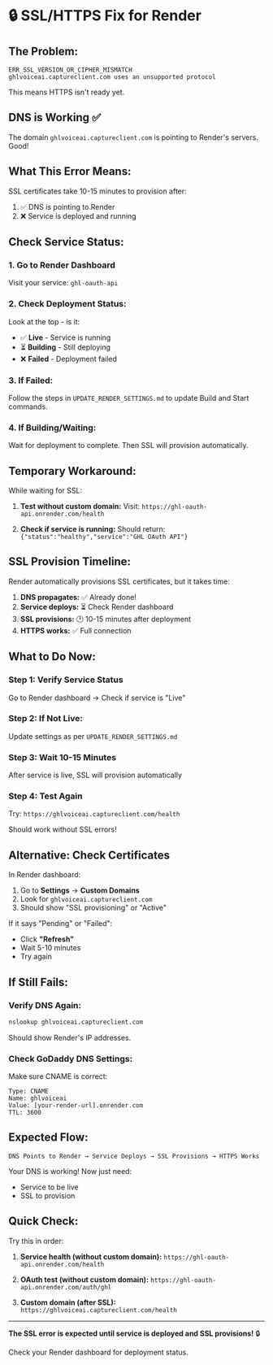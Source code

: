 # 🔒 **SSL/HTTPS Fix for Render**

## **The Problem:**
```
ERR_SSL_VERSION_OR_CIPHER_MISMATCH
ghlvoiceai.captureclient.com uses an unsupported protocol
```

This means HTTPS isn't ready yet.

## **DNS is Working ✅**

The domain `ghlvoiceai.captureclient.com` is pointing to Render's servers. Good!

## **What This Error Means:**

SSL certificates take 10-15 minutes to provision after:
1. ✅ DNS is pointing to Render
2. ❌ Service is deployed and running

## **Check Service Status:**

### **1. Go to Render Dashboard**
Visit your service: `ghl-oauth-api`

### **2. Check Deployment Status:**
Look at the top - is it:
- ✅ **Live** - Service is running
- ⏳ **Building** - Still deploying
- ❌ **Failed** - Deployment failed

### **3. If Failed:**
Follow the steps in `UPDATE_RENDER_SETTINGS.md` to update Build and Start commands.

### **4. If Building/Waiting:**
Wait for deployment to complete. Then SSL will provision automatically.

## **Temporary Workaround:**

While waiting for SSL:

1. **Test without custom domain:**
   Visit: `https://ghl-oauth-api.onrender.com/health`

2. **Check if service is running:**
   Should return: `{"status":"healthy","service":"GHL OAuth API"}`

## **SSL Provision Timeline:**

Render automatically provisions SSL certificates, but it takes time:

1. **DNS propagates:** ✅ Already done!
2. **Service deploys:** ⏳ Check Render dashboard
3. **SSL provisions:** 🕐 10-15 minutes after deployment
4. **HTTPS works:** ✅ Full connection

## **What to Do Now:**

### **Step 1: Verify Service Status**
Go to Render dashboard → Check if service is "Live"

### **Step 2: If Not Live:**
Update settings as per `UPDATE_RENDER_SETTINGS.md`

### **Step 3: Wait 10-15 Minutes**
After service is live, SSL will provision automatically

### **Step 4: Test Again**
Try: `https://ghlvoiceai.captureclient.com/health`

Should work without SSL errors!

## **Alternative: Check Certificates**

In Render dashboard:
1. Go to **Settings** → **Custom Domains**
2. Look for `ghlvoiceai.captureclient.com`
3. Should show "SSL provisioning" or "Active"

If it says "Pending" or "Failed":
- Click **"Refresh"**
- Wait 5-10 minutes
- Try again

## **If Still Fails:**

### **Verify DNS Again:**
```bash
nslookup ghlvoiceai.captureclient.com
```

Should show Render's IP addresses.

### **Check GoDaddy DNS Settings:**
Make sure CNAME is correct:
```
Type: CNAME
Name: ghlvoiceai
Value: [your-render-url].onrender.com
TTL: 3600
```

## **Expected Flow:**

```
DNS Points to Render → Service Deploys → SSL Provisions → HTTPS Works
```

Your DNS is working! Now just need:
- Service to be live
- SSL to provision

## **Quick Check:**

Try this in order:

1. **Service health (without custom domain):**
   `https://ghl-oauth-api.onrender.com/health`

2. **OAuth test (without custom domain):**
   `https://ghl-oauth-api.onrender.com/auth/ghl`

3. **Custom domain (after SSL):**
   `https://ghlvoiceai.captureclient.com/health`

---

**The SSL error is expected until service is deployed and SSL provisions!** 🔒

Check your Render dashboard for deployment status.

